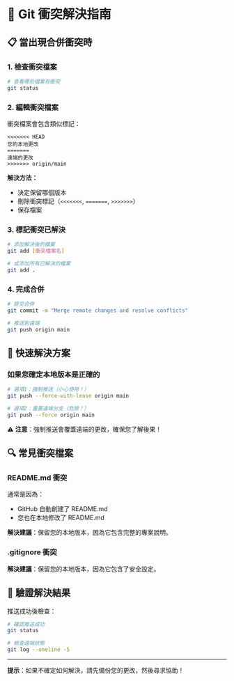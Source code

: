 # 🔧 Git 衝突解決指南

## 📋 當出現合併衝突時

### **1. 檢查衝突檔案**
```bash
# 查看哪些檔案有衝突
git status
```

### **2. 編輯衝突檔案**
衝突檔案會包含類似標記：
```
<<<<<<< HEAD
您的本地更改
=======
遠端的更改
>>>>>>> origin/main
```

**解決方法：**
- 決定保留哪個版本
- 刪除衝突標記（`<<<<<<<`, `=======`, `>>>>>>>`）
- 保存檔案

### **3. 標記衝突已解決**
```bash
# 添加解決後的檔案
git add [衝突檔案名]

# 或添加所有已解決的檔案
git add .
```

### **4. 完成合併**
```bash
# 提交合併
git commit -m "Merge remote changes and resolve conflicts"

# 推送到遠端
git push origin main
```

## 🎯 快速解決方案

### **如果您確定本地版本是正確的**
```bash
# 選項1：強制推送（小心使用！）
git push --force-with-lease origin main

# 選項2：重置遠端分支（危險！）
git push --force origin main
```

⚠️ **注意**：強制推送會覆蓋遠端的更改，確保您了解後果！

## 🔍 常見衝突檔案

### **README.md 衝突**
通常是因為：
- GitHub 自動創建了 README.md
- 您也在本地修改了 README.md

**解決建議**：保留您的本地版本，因為它包含完整的專案說明。

### **.gitignore 衝突**
**解決建議**：保留您的本地版本，因為它包含了安全設定。

## 🎉 驗證解決結果

推送成功後檢查：
```bash
# 確認推送成功
git status

# 檢查遠端狀態
git log --oneline -5
```

---

**提示**：如果不確定如何解決，請先備份您的更改，然後尋求協助！